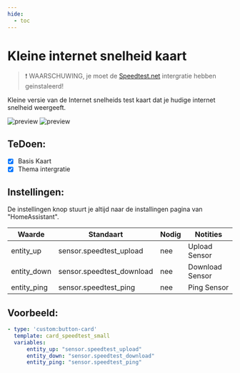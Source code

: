 ```yaml
---
hide:
  - toc
---
```

# Kleine internet snelheid kaart

> :exclamation: WAARSCHUWING, je moet de [Speedtest.net](https://www.home-assistant.io/integrations/speedtestdotnet/) intergratie hebben geinstaleerd!

Kleine versie van de Internet snelheids test kaart dat je hudige internet snelheid weergeeft.

![preview](/images/card_speedtest_small_preview.png#only-light)
![preview](/images/card_speedtest_small_preview-dark.png#only-dark)

## TeDoen:

- [x] Basis Kaart 
- [x] Thema intergratie

## Instellingen:

De instellingen knop stuurt je altijd naar de installingen pagina van "HomeAssistant".

| Waarde      | Standaart                 | Nodig | Notities        |
| ----------- | ------------------------- | ----- | --------------- |
| entity_up   | sensor.speedtest_upload   | nee   | Upload Sensor   |
| entity_down | sensor.speedtest_download | nee   | Download Sensor |
| entity_ping | sensor.speedtest_ping     | nee   | Ping Sensor     |

## Voorbeeld:

```yaml
- type: 'custom:button-card'
  template: card_speedtest_small
  variables:
      entity_up: "sensor.speedtest_upload"
      entity_down: "sensor.speedtest_download"
      entity_ping: "sensor.speedtest_ping"
```